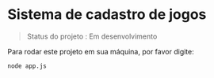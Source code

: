 # Sistema de cadastro de jogos

> Status do projeto : Em desenvolvimento

Para rodar este projeto em sua máquina, por favor digite: 

```
node app.js
```

